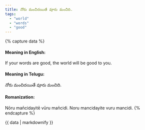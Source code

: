 ```yaml
---
title: నోరు మంచిదయితే వూరు మంచిది.
tags:
  - "world"
  - "words"
  - "good"
---
```


{% capture data %}
#### Meaning in English:
If your words are good, the world will be good to you.

#### Meaning in Telugu:
నోరు మంచిదయితే వూరు మంచిది.

#### Romanization:
Nōru man̄cidayitē vūru man̄cidi.
Noru mancidayite vuru mancidi.
{% endcapture %}

{{ data | markdownify }}

